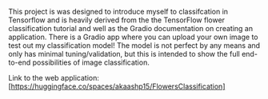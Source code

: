 This project is was designed to introduce myself to classifcation in Tensorflow and is heavily derived from the the TensorFlow flower classification tutorial and well as the Gradio documentation on creating an application. There is a Gradio app where you can upload your own image to test out my classification model! The model is not perfect by any means and only has minimal tuning/validation, but this is intended to show the full end-to-end possibilities of image classification.


Link to the web application: [https://huggingface.co/spaces/akaashp15/FlowersClassification]
